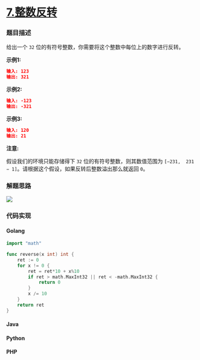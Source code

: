 # [7.整数反转](https://leetcode-cn.com/problems/reverse-integer)


### 题目描述

给出一个 `32` 位的有符号整数，你需要将这个整数中每位上的数字进行反转。

**示例1:**

```json
输入: 123
输出: 321
```

**示例2:**

```json
输入: -123
输出: -321
```

**示例3:**

```json
输入: 120
输出: 21
```

**注意:**

假设我们的环境只能存储得下 `32` 位的有符号整数，则其数值范围为 `[−231,  231 − 1]`。请根据这个假设，如果反转后整数溢出那么就返回 `0`。

### 解题思路
![](http://lc-photo.xwlin.com/7.png)

### 代码实现

<!-- tabs:start -->

#### **Golang**
```go
import "math"

func reverse(x int) int {
	ret := 0
	for x != 0 {
		ret = ret*10 + x%10
		if ret > math.MaxInt32 || ret < -math.MaxInt32 {
			return 0
		}
		x /= 10
	}
	return ret
}
```
#### **Java**

#### **Python**

#### **PHP**

<!-- tabs:end -->